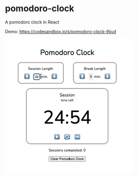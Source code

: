 # pomodoro-clock
A pomodoro clock in React

Demo:  https://codesandbox.io/s/pomodoro-clock-9jjud

![quick demo](https://github.com/NicoleJaneway/pomodoro-clock/blob/main/img.png)

